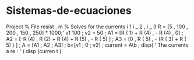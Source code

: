 # Sistemas-de-ecuaciones
Project
% File resist . m 
% Solves for the currents i 1 i _ 2 , i _ 3 
R = [5 , 100 , 200 , 150 , 250] * 1000;' 
v1 100 ; v2 = 50 ; 
A1 = [R ( 1) + R (4) , - R (4) , 0] ; 
A2 = [-R (4) , R (2) + R (4) + R (5) , - R ( 5) ] ; 
A3 = [0 , R ( 5) , - (R ( 3) + R ( 5) ) ] ; 
A = [A1 ; A2 ; A3] ; 
b=[v1 ; 0 ; v2] ; 
current = A\b ; 
disp( ' The currents a re : ' ) 
disp (curren t )
